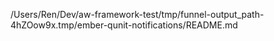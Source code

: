 /Users/Ren/Dev/aw-framework-test/tmp/funnel-output_path-4hZOow9x.tmp/ember-qunit-notifications/README.md